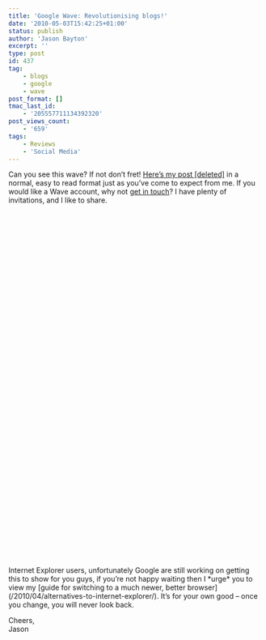 ```yaml
---
title: 'Google Wave: Revolutionising blogs!'
date: '2010-05-03T15:42:25+01:00'
status: publish
author: 'Jason Bayton'
excerpt: ''
type: post
id: 437
tag:
    - blogs
    - google
    - wave
post_format: []
tmac_last_id:
    - '205557711134392320'
post_views_count:
    - '659'
tags:
    - Reviews
    - 'Social Media'
---
```

Can you see this wave? If not don’t fret! [Here’s my post \[deleted\]](/post/gwave-revolution/) in a normal, easy to read format just as you’ve come to expect from me. If you would like a Wave account, why not [get in touch](/contact)? I have plenty of invitations, and I like to share.

<div id="waveframe" style="width: 600px; height: 700px;"></div><script src="https://www.google.com/jsapi" type="text/javascript"></script>  
<script type="text/javascript">// <![CDATA[
google.load("wave", "1");
google.setOnLoadCallback(initialize);
function initialize() {
  var waveframe = document.getElementById("waveframe");
  var embedOptions = {
    target: waveframe,
    header: false,
    toolbar: true,
    footer: true
  };
  var wavePanel = new google.wave.WavePanel(embedOptions);
  wavePanel.loadWave("googlewave.com!w+xUw-TV_WD");
}
// ]]></script>  
Internet Explorer users, unfortunately Google are still working on getting this to show for you guys, if you’re not happy waiting then I *urge* you to view my [guide for switching to a much newer, better browser](/2010/04/alternatives-to-internet-explorer/). It’s for your own good – once you change, you will never look back.

Cheers,  
Jason